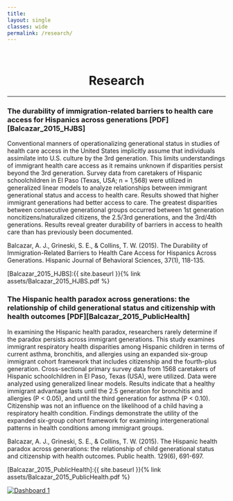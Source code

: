 ```yaml
---
title: 
layout: single
classes: wide
permalink: /research/
---
```

<br/> 


# <center> Research </center>
- - -
### The durability of immigration-related barriers to health care access for Hispanics across generations [PDF][Balcazar_2015_HJBS]

Conventional manners of operationalizing generational status in studies of health care access in the United States implicitly assume that individuals assimilate into U.S. culture by the 3rd generation. This limits understandings of immigrant health care access as it remains unknown if disparities persist beyond the 3rd generation. Survey data from caretakers of Hispanic schoolchildren in El Paso (Texas, USA; n = 1,568) were utilized in generalized linear models to analyze relationships between immigrant generational status and access to health care. Results showed that higher immigrant generations had better access to care. The greatest disparities between consecutive generational groups occurred between 1st generation noncitizens/naturalized citizens, the 2.5/3rd generations, and the 3rd/4th generations. Results reveal greater durability of barriers in access to health care than has previously been documented.

Balcazar, A. J., Grineski, S. E., & Collins, T. W. (2015). The Durability of Immigration-Related Barriers to Health Care Access for Hispanics Across Generations. Hispanic Journal of Behavioral Sciences, 37(1), 118-135. 

[Balcazar_2015_HJBS]:{{ site.baseurl }}{% link assets/Balcazar_2015_HJBS.pdf %}

### The Hispanic health paradox across generations: the relationship of child generational status and citizenship with health outcomes [PDF][Balcazar_2015_PublicHealth]

In examining the Hispanic health paradox, researchers rarely determine if the paradox persists across immigrant generations. This study examines immigrant respiratory health disparities among Hispanic children in terms of current asthma, bronchitis, and allergies using an expanded six-group immigrant cohort framework that includes citizenship and the fourth-plus generation. Cross-sectional primary survey data from 1568 caretakers of Hispanic schoolchildren in El Paso, Texas (USA), were utilized. Data were analyzed using generalized linear models. Results indicate that a healthy immigrant advantage lasts until the 2.5 generation for bronchitis and allergies (P < 0.05), and until the third generation for asthma (P < 0.10). Citizenship was not an influence on the likelihood of a child having a respiratory health condition. Findings demonstrate the utility of the expanded six-group cohort framework for examining intergenerational patterns in health conditions among immigrant groups.

Balcazar, A. J., Grineski, S. E., & Collins, T. W. (2015). The Hispanic health paradox across generations: the relationship of child generational status and citizenship with health outcomes. Public health. 129(6), 691-697.

[Balcazar_2015_PublicHealth]:{{ site.baseurl }}{% link assets/Balcazar_2015_PublicHealth.pdf %}


<div class='tableauPlaceholder' id='viz1655874043162' style='position: relative'><noscript><a href='#'><img alt='Dashboard 1 ' src='https:&#47;&#47;public.tableau.com&#47;static&#47;images&#47;Wo&#47;WomeninOffice-April2022&#47;Dashboard1&#47;1_rss.png' style='border: none' /></a></noscript><object class='tableauViz'  style='display:none;'><param name='host_url' value='https%3A%2F%2Fpublic.tableau.com%2F' /> <param name='embed_code_version' value='3' /> <param name='site_root' value='' /><param name='name' value='WomeninOffice-April2022&#47;Dashboard1' /><param name='tabs' value='no' /><param name='toolbar' value='yes' /><param name='static_image' value='https:&#47;&#47;public.tableau.com&#47;static&#47;images&#47;Wo&#47;WomeninOffice-April2022&#47;Dashboard1&#47;1.png' /> <param name='animate_transition' value='yes' /><param name='display_static_image' value='yes' /><param name='display_spinner' value='yes' /><param name='display_overlay' value='yes' /><param name='display_count' value='yes' /><param name='language' value='en-US' /></object></div>                
